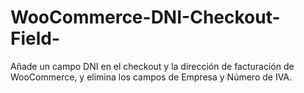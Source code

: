 # WooCommerce-DNI-Checkout-Field-
Añade un campo DNI en el checkout y la dirección de facturación de WooCommerce, y elimina los campos de Empresa y Número de IVA.
